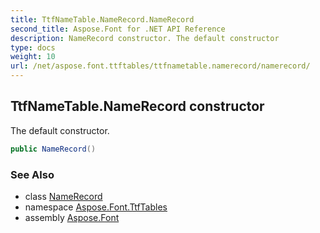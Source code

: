 ```yaml
---
title: TtfNameTable.NameRecord.NameRecord
second_title: Aspose.Font for .NET API Reference
description: NameRecord constructor. The default constructor
type: docs
weight: 10
url: /net/aspose.font.ttftables/ttfnametable.namerecord/namerecord/
---
```

## TtfNameTable.NameRecord constructor

The default constructor.

```csharp
public NameRecord()
```

### See Also

* class [NameRecord](../)
* namespace [Aspose.Font.TtfTables](../../../aspose.font.ttftables/)
* assembly [Aspose.Font](../../../)


